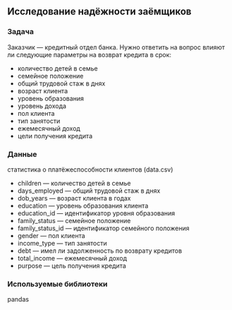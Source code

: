 ## Исследование надёжности заёмщиков

### Задача

Заказчик — кредитный отдел банка. Нужно ответить на вопрос влияют ли следующие параметры на возврат кредита в срок:
- количество детей в семье
- семейное положение
- общий трудовой стаж в днях
- возраст клиента
- уровень образования
- уровень дохода
- пол клиента
- тип занятости
- ежемесячный доход
- цели получения кредита
 

### Данные
статистика о платёжеспособности клиентов (data.csv)
- children — количество детей в семье
- days_employed — общий трудовой стаж в днях
- dob_years — возраст клиента в годах
- education — уровень образования клиента
- education_id — идентификатор уровня образования
- family_status — семейное положение
- family_status_id — идентификатор семейного положения
- gender — пол клиента
- income_type — тип занятости
- debt — имел ли задолженность по возврату кредитов
- total_income — ежемесячный доход
- purpose — цель получения кредита

### Используемые библиотеки
pandas
